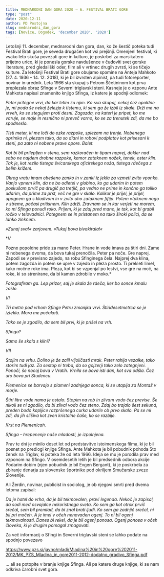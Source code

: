 ```yaml
---
title: MEDNARODNI DAN GORA 2020 – 6. FESTIVAL BRATI GORE
type: "post"
date: 2020-12-11
author: PD Postojna
slug: mednarodni_dan_gora
tags: [Novice, Dogodek, 'december 2020', '2020']
---
```


Letošnji 11. december, mednarodni dan gora, dan, ko že šestič poteka tudi Festival Brati gore, je seveda drugačen kot vsi prejšnji. Omenjeni festival, ki vsako leto skuša povezati gore in kulturo, je poskrbel za marsikatero prijetno urico, ki je ponesla gorske navdušence v čudoviti svet gorske literature, pred gledališki oder, film ali v vrtinec drugih zvrsti, ki se tičejo kulture.
Za letošnji Festival Brati gore obujamo spomine na Anteja Mahkoto (27. 4. 1936 – 14. 12. 2018), ki je bil izvrsten alpinist, pa tudi fotoreporter, novinar in urednik. Leta 1966 sta skupaj s Petrom Ščetininom kot prva preplezala obraz Sfinge v Severni triglavski steni. Kasneje je o vzponu Ante Mahkota napisal znamenito knjigo Sfinga, iz katere je spodnji odlomek:

*Peter pritegne vrvi, da kar letim za njim. Ko sva skupaj, nekaj čez opoldne je, mi poda še nekaj železja k tistemu, ki sem ga že izbil iz skale. Drži me na vrveh, ko se stegujem proti desni. Zagozda, na kateri je pripet, ko me varuje, se maje in resnično ni preveč varno, ko se za trenutek zdi, da me bo spodneslo.*

*Tisti meter, ki me loči do ozke razpoke, splezam na trenje. Nobenega oprimka ni, plezam tako, da so dlani in robovi podplatov kot prisesani k steni, pa zato ni nobene prave opore. Balet.*

*Kot bi bil prilepljen v steno, sem razkoračen in tipam naprej, dokler nad sabo ne najdem drobne razpoke, kamor zataknem nožek, tenek, oster klin. Tak je, kot rezilo tistega švicarskega oficirskega noža, tistega rdečega z belim križem.*

*Okrog vratu imam obešeno zanko in v zanki iz jekla za vzmeti zvito vponko. Vanjo vpnem klin, da ne bo odletel v globino, ko ga udarim in potem poskušam prvič pa drugič pa tretjič, pa vedno ne prime in končno ga toliko udarim, da prime za prst, več ne gre v skalo. Kolikor je prijel, je prijel, upognem ga s kladivom in v zvito uho zataknem fifija. Potem vtaknem nogo v streme, počasi pritisnem. Klin zdrži. Zravnam se in kar verjeti ne morem, ko mi Sfinga ponudi roko. Prijem, ki je zdaj pred mano, je tak, kot bi grabil ročko v telovadnici. Potegnem se in pristanem na tako široki polici, da se lahko zleknem.*

*»Zunaj sva!« zarjovem. »Tukaj bova bivakirala!«*

**V*

Pozno popoldne pride za mano Peter. Hrane in vode imava za štiri dni. Zame ni nobenega dvoma, da bova tukaj prenočila.
Peter pa noče. Gre naprej. Zapodi se v previsno zajedo, na robu Sfinginega čela. Najprej dva klina, potem zagozda in potem se upre v zajedo in pleza prosto. Ti prekleti limel, kako močne roke ima. Pleza, kot bi se vzpenjal po lestvi, vse gre na moč, na roke, ki so strenirane, da bi kamen zdrobile v moko.*

*Fotografiram ga. Lep prizor, saj je skala že rdeča, ker bo sonce kmalu zašlo.*

*VI*

*Tri metre pod vrhom Sfinge Petru zmanjka vrvi. Štiridesetmetrca se je iztekla. Mora me počakati.*

*Tako se je zgodilo, da sem bil prvi, ki je prišel na vrh.*

*Sfinga?*

*Samo še skala s klini?*

*VII*

*Stojim na vrhu. Dolino je že zalil vijoličasti mrak. Peter rahlja vezalke, tako storim tudi jaz. Za sestop ni treba, da so gojzerji tako zelo zategnjeni.
Ponoči, še nocoj bova v Vratih. Vrnila se bova isti dan, kot sva odšla. Čez uro bova pri Studencu.*

*Plemenice se barvajo s plameni zadnjega sonca, ki se utaplja za Montaž v morje.*

*Štiri litre vode nama je ostalo. Stopim na rob in zlivam vodo čez previse. Še nikoli se ni zgodilo, da bi zlival vodo čez steno. Zdaj bo trajalo šest sekund, preden bodo kapljice razpršenega curka udarile ob prvo skalo. Pa se mi zdi, da jih slišiva kot zven kristalne čaše, ko se razbije.*

*Krst na Plemenicah.*

*Sfinga – hrepenenje naše mladosti, je izpolnjena.*


Prav te dni je minilo deset let od predstavitve istoimenskega filma, ki je bil posnet po predlogi knjige Sfinga. 
Ante Mahkota je bil pobudnik pohoda Sto žensk na Triglav, ki poteka že od leta 1966. Ideja se mu je porodila prav med vzponom na Sfingo. V osemdesetih letih je bil predsednik odbora akcije Podarim dobim (njen pobudnik je bil Evgen Bergant), ki je poskrbela za zbiranje denarja za slovenske športnike pod okriljem Smučarske zveze Slovenije.


Ali Žerdin, novinar, publicist in sociolog, je ob njegovi smrti pred dvema letoma zapisal:

*Da je hotel do vrha, da je bil tekmovalen, pravi legenda. Nekoč je zapisal, da sodi med osvajalce nekoristnega sveta.*
*Ko sem ga kot otrok prvič srečal, sem bil premlad, da bi znal brati ljudi.*
*Ko sem ga zadnjič srečal, ni bil pri močeh. A je imel v očeh nenavaden ogenj.*
*To ni bil ogenj tekmovalnosti. Danes bi rekel, da je bil ogenj ponosa.*
*Ogenj ponosa v očeh človeka, ki je drugim pomagal zmagovati.*


Za več informacij o Sfingi in Severni triglavski steni se lahko podate na spodnjo povezavo

https://www.pzs.si/javno/mladi/Mladina%20in%20gore%202011-2012/MK_PZS_Mladina_in_gore2011-2012-dodatno_gradivo_Sfinga.pdf

… ali se potopite v branje knjige Sfinga. Ali pa katere druge knjige, ki se nam odkriva čarobni svet gora.
